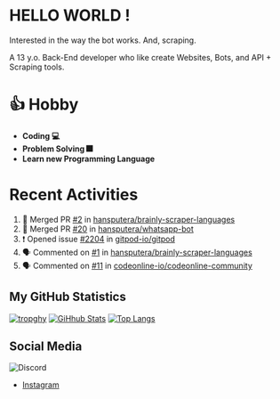# HELLO WORLD !

Interested in the way the bot works. And, scraping.

A 13 y.o. Back-End developer who like create Websites, Bots, and API + Scraping tools.

# 👍 Hobby

- **Coding 💻**
- **Problem Solving 🎆**
- **Learn new Programming Language**

# Recent Activities

<!--START_SECTION:activity-->
1. 🎉 Merged PR [#2](https://github.com/hansputera/brainly-scraper-languages/pull/2) in [hansputera/brainly-scraper-languages](https://github.com/hansputera/brainly-scraper-languages)
2. 🎉 Merged PR [#20](https://github.com/hansputera/whatsapp-bot/pull/20) in [hansputera/whatsapp-bot](https://github.com/hansputera/whatsapp-bot)
3. ❗️ Opened issue [#2204](https://github.com/gitpod-io/gitpod/issues/2204) in [gitpod-io/gitpod](https://github.com/gitpod-io/gitpod)
4. 🗣 Commented on [#1](https://github.com/hansputera/brainly-scraper-languages/issues/1) in [hansputera/brainly-scraper-languages](https://github.com/hansputera/brainly-scraper-languages)
5. 🗣 Commented on [#11](https://github.com/codeonline-io/codeonline-community/issues/11) in [codeonline-io/codeonline-community](https://github.com/codeonline-io/codeonline-community)
<!--END_SECTION:activity-->

## My GitHub Statistics

[![tropghy](https://github-profile-trophy.vercel.app/?username=hansputera&theme=dracula)](https://github.com/hansputera)
[![GiHhub Stats](https://github-readme-stats.vercel.app/api?username=hansputera&show_icons=true&theme=dark&count_private=true)](https://github.com/hansputera)
[![Top Langs](https://github-readme-stats.vercel.app/api/top-langs/?username=hansputera&layout=compact&theme=dark)](https://github.com/hansputera)

## Social Media

![Discord](https://discord.c99.nl/widget/theme-3/761198669302464533.png)
- [Instagram](https://instagram.com/hanif.dwy.putra12)
